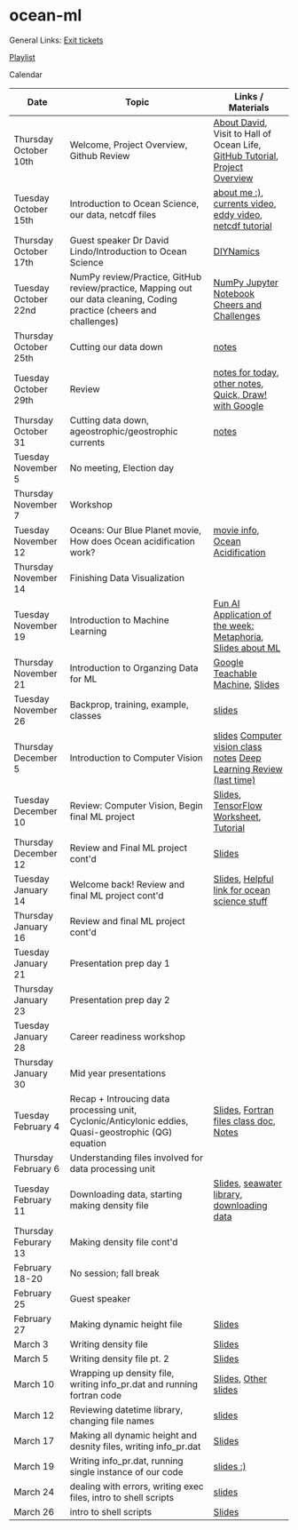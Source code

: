 # ocean-ml

General Links:
[Exit tickets](https://docs.google.com/forms/d/e/1FAIpQLSfsxnziDqgi37Dt_TLSYkIe0KuvZZAgwfX-sCrVf3oFcm8oyA/viewform?usp=sf_link)

[Playlist](https://docs.google.com/spreadsheets/d/1ZSeXgPK3O_-eN1yIHNxt3gs5BrxWRAwwLJfhDrIfHMU/edit?usp=sharing)

Calendar 

Date | Topic | Links / Materials
-----|------ | ------
Thursday October 10th | Welcome, Project Overview, Github Review | [About David](https://www.lindolab.org), Visit to Hall of Ocean Life, [GitHub Tutorial](https://github.com/madesai22/ocean-ml/blob/master/githubguide.md), [Project Overview](https://docs.google.com/presentation/d/1Bc4cwUtR7_GL2sYTmLbf_lsP73Djew41mYnsg5gxuAc/edit#slide=id.g62e1c0553b_0_103)
Tuesday October 15th | Introduction to Ocean Science, our data, netcdf files | [about me :)](https://docs.google.com/presentation/d/1NuTtptPGKhsEaT7ruuVCyc6ePzO-LdGVo63RlxZZXWM/edit?usp=sharing), [currents video](https://www.youtube.com/watch?v=p4pWafuvdrY), [eddy video](https://www.youtube.com/watch?v=LzlbaGIPAA0), [netcdf tutorial](https://github.com/madesai22/ocean-ml/blob/master/NetCDF-tutorial.ipynb)
Thursday October 17th | Guest speaker Dr David Lindo/Introduction to Ocean Science | [DIYNamics](https://diynamics.github.io/pages/about.html)
Tuesday October 22nd | NumPy review/Practice, GitHub review/practice, Mapping out our data cleaning, Coding practice (cheers and challenges) | [NumPy Jupyter Notebook](https://github.com/madesai22/ocean-ml/blob/master/NumPy_arrays.ipynb) [Cheers and Challenges](https://github.com/madesai22/ocean-ml/blob/master/Cheers%20and%20Challenges.ipynb)
Thursday October 25th | Cutting our data down | [notes](https://github.com/madesai22/ocean-ml/blob/master/cutting_data.md)
Tuesday October 29th | Review|[notes for today](https://github.com/madesai22/ocean-ml/blob/master/session-10-29/Session-10-29.md), [other notes](https://github.com/madesai22/ocean-ml/blob/master/cutting_data.md), [Quick, Draw! with Google](https://quickdraw.withgoogle.com)
Thursday October 31 | Cutting data down, ageostrophic/geostrophic currents| [notes](https://github.com/madesai22/ocean-ml/blob/master/session-10-31/session-10-31.md)
Tuesday November 5 | No meeting, Election day |
Thursday November 7 | Workshop |
Tuesday November 12 | Oceans: Our Blue Planet movie, How does Ocean acidification work? | [movie info](https://www.amnh.org/exhibitions/3d-and-2d-films/oceans-our-blue-planet), [Ocean Acidification](https://www.youtube.com/watch?v=GL7qJYKzcsk)
Thursday November 14 | Finishing Data Visualization |
Tuesday November 19| Introduction to Machine Learning | [Fun AI Application of the week: Metaphoria](https://metaphor.ga), [Slides about ML](https://docs.google.com/presentation/d/1PoBDwWU-9ubRLOZLUqNlONPtjH3_SLh552pXAvatn_c/edit?usp=sharing)
Thursday November 21 | Introduction to Organzing Data for ML | [Google Teachable Machine](https://teachablemachine.withgoogle.com), [Slides](https://docs.google.com/presentation/d/17zZ4Xcd3Jup232P5yJsE2InKG-jXf8qk7qdICPO2qt4/edit?usp=sharing)
Tuesday November 26| Backprop, training, example, classes | [slides](https://docs.google.com/presentation/d/19oal-ekXEvZxfncu_YcImDFUWOG5zqoKmFrc2nlTXg4/edit?usp=sharing)
Thursday December 5 | Introduction to Computer Vision | [slides](https://docs.google.com/presentation/d/1TL3OnbjvCvT2pGfPdSQ7qcz0JFHaHKo6cWzQkUviks8/edit?usp=sharing) [Computer vision class notes](https://docs.google.com/document/d/1LkZx2HuroXmHIjKmM_x2CFqgK5VuXSeQW8nlBcdG8pM/edit?usp=sharing) [Deep Learning Review (last time)](https://docs.google.com/document/d/1BnurLlL5buptZXF0llknjYSub46THucaekzy6OVf9Tc/edit)
Tuesday December 10 | Review: Computer Vision, Begin final ML project | [Slides](https://docs.google.com/presentation/d/1KZjJF3bKTdGUoVYhMvRYiEZxbj2L9wZ23tUCOzeqRMo/edit?usp=sharing), [TensorFlow Worksheet](https://docs.google.com/document/d/1m6jI4IqfkQncy_yTT_Yd1MpV2Tg7jJiyIZsneLxGVrs/edit?usp=sharing), [Tutorial](https://www.tensorflow.org/tutorials/images/cnn)
Thursday December 12 | Review and Final ML project cont'd | [Slides](https://docs.google.com/presentation/d/1k6fijiglXVcDb3zYEKCSmmPFUi_Izr-CHbVnuB3MObg/edit?usp=sharing)
Tuesday January 14 | Welcome back! Review and final ML project cont'd | [Slides](https://docs.google.com/presentation/d/19vikYfrhbC0rkX4MbjKYy_SGhJ8PebDgSH_SIVYalQo/edit?usp=sharing), [Helpful link for ocean science stuff](https://www.whoi.edu/know-your-ocean/ocean-topics/ocean-circulation/currents-gyres-eddies/)
Thursday January 16 | Review and final ML project cont'd | 
Tuesday January 21 | Presentation prep day 1 | 
Thursday January 23 | Presentation prep day 2 |
Tuesday January 28 | Career readiness workshop | 
Thursday January 30 | Mid year presentations |
Tuesday February 4 | Recap + Introucing data processing unit, Cyclonic/Anticylonic eddies, Quasi-geostrophic (QG) equation | [Slides](https://docs.google.com/presentation/d/1UH27w6dx-nBl7XnIJ9Wh_s2C-zm0qcIrlTRzcx1TXZ4/edit?usp=sharing), [Fortran files class doc](https://docs.google.com/spreadsheets/d/1brDQSDaTjYrFh05NRvooVGOExfQJLUtLLUybsx18Fcs/edit?usp=sharing), [Notes](https://docs.google.com/document/d/160MQVX4yKLjOXmCksRohuliIG1llqV6V1Kv2oTm5nuo/edit?usp=sharing)
Thursday February 6 | Understanding files involved for data processing unit | 
Tuesday February 11 | Downloading data, starting making density file | [Slides](https://docs.google.com/presentation/d/1lk1o4YpSVkSHYoPXDAzb4Eggr0svhm7aUax5TjnVQ7w/edit?usp=sharing), [seawater library](https://github.com/bjornaa/seawater), [downloading data](http://marine.copernicus.eu/services-portfolio/access-to-products/)
Thursday Feburary 13 | Making density file cont'd | 
February 18-20 | No session; fall break |
February 25 | Guest speaker |
February 27 | Making dynamic height file | [Slides](https://docs.google.com/presentation/d/1dik-VcBjoT5O4eYqFiQtIx9I5a4gTa-b1K2msBmLOuI/edit?usp=sharing)
March 3 | Writing density file | [Slides](https://docs.google.com/presentation/d/1QtSeS2s-9Utn-b6t4A41YOd6Aeq6yDHWvzt5C--Xa5w/edit?usp=sharing)
March 5 | Writing density file pt. 2 | [Slides](https://docs.google.com/presentation/d/1NW8Lk3s6erRCAsxFMVzUouFr6wzIpY-UOO8vglJHXzQ/edit?usp=sharing)
March 10 | Wrapping up density file, writing info_pr.dat and running fortran code | [Slides](https://docs.google.com/presentation/d/151VL51PuCEjnnX8oq3uIj9yZcYetBE83xsdw8zWoZYM/edit?usp=sharing), [Other slides](https://docs.google.com/presentation/d/1I-KBQLYDpxs4wVRxx7g2ZU5jYI095m3zm_1MFC2KDy0/edit?usp=sharing)
March 12 | Reviewing datetime library, changing file names | [slides](https://docs.google.com/presentation/d/1NkmEqdiOHONNueqE9ytgSdaMuCVmqq_pSx1MbKmjYo8/edit?usp=sharing)
March 17 | Making all dynamic height and desnity files, writing info_pr.dat | [Slides](https://docs.google.com/presentation/d/18qitTrwjsubY5OdeqVMlGDAwEMo39XeEtS-vqxbUwpA/edit?usp=sharing)
March 19 | Writing info_pr.dat, running single instance of our code | [slides :)](https://docs.google.com/presentation/d/11ePjDMUKc9YcA_U4llx3pzzpAB6AZiqQjNGheV-9kDY/edit?usp=sharing)
March 24 | dealing with errors, writing exec files, intro to shell scripts | [slides](https://docs.google.com/presentation/d/1AqXaRSzMr0w1tV1DbEzxl6iax4fjgQRtCUrSecA6IGI/edit?usp=sharing)
March 26 | intro to shell scripts | [Slides](https://docs.google.com/presentation/d/1DQpRwCuA_CZyaMe4wpsEpUzQKVpjYqd_v3ORWnVKezA/edit?usp=sharing)
